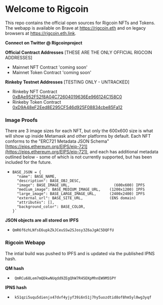 # Welcome to Rigcoin

This repo contains the official open sources for Rigcoin NFTs and Tokens. The webapp is available
on Brave at https://rigcoin.eth and on legacy browsers at https://rigcoin.eth.link.


**Connect on Twitter @ Rigcoinproject**


**Official Contract Addresses** [THESE ARE THE ONLY OFFICIAL RIGCOIN ADDRESSES]

- Mainnet NFT Contract   'coming soon'
- Mainnet Token Contract 'coming soon'


**Rinkeby Testnet Addresses** [TESTING ONLY - UNTRACKED]
- Rinkeby NFT Contract   [0xBAe952F52f8A04C72604019636Ee966124C158C0](https://rinkeby.etherscan.io/address/0xBAe952F52f8A04C72604019636Ee966124C158C0)
- Rinkeby Token Contract [0xD9A48eF2Eed8E295CF546d925F08834cbe85Fa12](https://rinkeby.etherscan.io/address/0xD9A48eF2Eed8E295CF546d925F08834cbe85Fa12)


### Image Proofs

There are 3 image sizes for each NFT, but only the 600x600 size is what
will show up inside Metamask and other platforms by default. Each NFT conforms to the
"ERC721 Metadata JSON Schema" [https://eips.ethereum.org/EIPS/eip-721](https://eips.ethereum.org/EIPS/eip-721), and each has
additional metadata outlined below - some of which is not currently supported, but
has been included for the future.

-     BASE_JSON = {
        "name": BASE_NAME,
        "description": BASE_OBJ_DESC,            
        "image": BASE_IMAGE_URL,                    (600x600) IPFS
        "medium_image": BASE_MEDIUM_IMAGE_URL,    (1200x1200) IPFS
        "large_image": BASE_LARGE_IMAGE_URL,      (2400x2400) IPFS
        "external_url": BASE_SITE_URL,            (ENS domain)
        "attributes": [],
        "background_color": BASE_COLOR,
      }`

**JSON objects are all stored on IPFS**

-     QmR6f6zhLNfsE6upkZkJCeuSSw2SJosy3Z6aJgAC5DQFfU


### Rigcoin Webapp

The intial build was pushed to IPFS and is updated via the published IPNS hash.

**QM hash**  
-      QmRCu68Lem7mQDkwNUqdd9ZEgQhW7R45EKpMhnEW9M5SPY
**IPNS hash**
-      k51qzi5uqu5dienjx47dvf4yjyf39i6n51j7hy5uozdtid8of8hm5yl0wg3yqf
